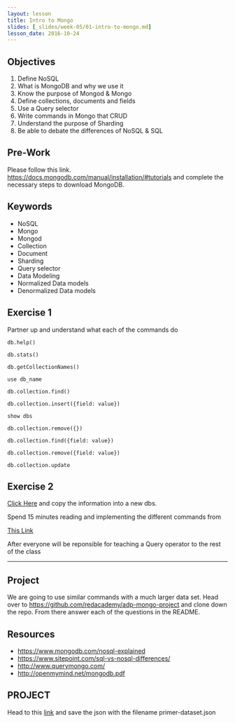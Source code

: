 ```yaml
---
layout: lesson
title: Intro to Mongo
slides: [_slides/week-05/01-intro-to-mongo.md]
lesson_date: 2016-10-24
---
```


## Objectives

1. Define NoSQL
2. What is MongoDB and why we use it
3. Know the purpose of Mongod & Mongo
4. Define collections, documents and fields
5. Use a Query selector
6. Write commands in Mongo that CRUD
7. Understand the purpose of Sharding
8. Be able to debate the differences of NoSQL & SQL


## Pre-Work

Please follow this link. https://docs.mongodb.com/manual/installation/#tutorials and complete the necessary steps to download MongoDB.

## Keywords

- NoSQL
- Mongo
- Mongod
- Collection
- Document
- Sharding
- Query selector
- Data Modeling
- Normalized Data models
- Denormalized Data models

## Exercise 1
Partner up and understand what each of the commands do

```
db.help()

db.stats()

db.getCollectionNames()

use db_name

db.collection.find()

db.collection.insert({field: value})

show dbs

db.collection.remove({})

db.collection.find({field: value})

db.collection.remove({field: value})

db.collection.update

```

## Exercise 2

[Click Here](https://raw.githubusercontent.com/redacademy/adp-mongo-exercise3/master/data.json?token=ALZHC1bq8DWbeqm4YPxcxDD2zuxv7an7ks5X5B_EwA%3D%3D#)
and copy the information into a new dbs.

Spend 15 minutes reading and implementing the different commands from 

[This Link](https://docs.mongodb.com/manual/reference/operator/query/)

After everyone will be reponsible for teaching a Query operator to the rest of the class

---

## Project

We are going to use similar commands with a much larger data set. Head over to https://github.com/redacademy/adp-mongo-project and clone down the repo. From there answer each of the questions in the README.



## Resources
- https://www.mongodb.com/nosql-explained
- https://www.sitepoint.com/sql-vs-nosql-differences/
- http://www.querymongo.com/
- http://openmymind.net/mongodb.pdf

## PROJECT
Head to this [link]( https://raw.githubusercontent.com/mongodb/docs-assets/primer-dataset/primer-dataset.json) and save the json with the filename primer-dataset.json